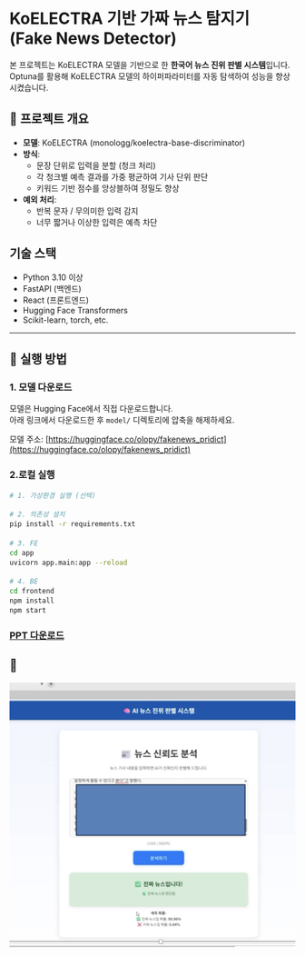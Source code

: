 # KoELECTRA 기반 가짜 뉴스 탐지기 (Fake News Detector)

본 프로젝트는 KoELECTRA 모델을 기반으로 한 **한국어 뉴스 진위 판별 시스템**입니다.  
Optuna를 활용해 KoELECTRA 모델의 하이퍼파라미터를 자동 탐색하여 성능을 향상시켰습니다.

## 📌 프로젝트 개요

- **모델**: KoELECTRA (monologg/koelectra-base-discriminator)
- **방식**:
  - 문장 단위로 입력을 분할 (청크 처리)
  - 각 청크별 예측 결과를 가중 평균하여 기사 단위 판단
  - 키워드 기반 점수를 앙상블하여 정밀도 향상
- **예외 처리**:
  - 반복 문자 / 무의미한 입력 감지
  - 너무 짧거나 이상한 입력은 예측 차단

## 기술 스택

- Python 3.10 이상
- FastAPI (백엔드)
- React (프론트엔드)
- Hugging Face Transformers
- Scikit-learn, torch, etc.

---
## 🚀 실행 방법

###  1. 모델 다운로드

모델은 Hugging Face에서 직접 다운로드합니다.  
아래 링크에서 다운로드한 후 `model/` 디렉토리에 압축을 해제하세요.

모델 주소: [https://huggingface.co/olopy/fakenews_pridict](https://huggingface.co/olopy/fakenews_pridict)

### 2.로컬 실행
```bash
# 1. 가상환경 실행 (선택)

# 2. 의존성 설치
pip install -r requirements.txt

# 3. FE
cd app
uvicorn app.main:app --reload

# 4. BE
cd frontend
npm install
npm start

```

### [PPT 다운로드](./fakenews_detactor.pptx)

## 📸

![예시](./images/fakenewspic.png)



